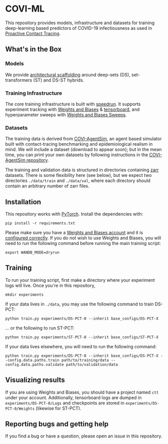 # COVI-ML

This repository provides models, infrastructure and datasets for training deep-learning based predictors of COVID-19 infectiousness as used in [Proactive Contact Tracing](TODO). 

## What's in the Box

### Models
We provide [architectural scaffolding](ctt/models/transformers/msn.py#L36) around deep-sets (DS), set-transformers (ST) and DS-ST hybrids. 

### Training Infrastructure
The core training infrastructure is built with [speedrun](https://github.com/inferno-pytorch/speedrun). It supports experiment tracking with [Weights and Biases](https://www.wandb.com) & [tensorboard](https://www.tensorflow.org/tensorboard), and hyperparameter sweeps with [Weights and Biases Sweeps](https://www.wandb.com/sweeps).

### Datasets
The training data is derived from [COVI-AgentSim](https://github.com/mila-iqia/COVI-AgentSim), an agent based simulator built with contact-tracing benchmarking and epidemiological realism in mind. We will include a dataset (download to appear soon); but in the mean time, you can print your own datasets by following instructions in the [COVI-AgentSim repository](https://github.com/mila-iqia/COVI-AgentSim).

The training and validation data is structured in directories containing [zarr](https://zarr.readthedocs.io/en/stable/) datasets. There is some flexibility here (see below), but we expect two directories `./data/train` and `./data/val`, where each directory should contain an arbitrary number of zarr files.      

## Installation

This repository works with [PyTorch](https://pytorch.org/). Install the dependencies with:

```
pip install -r requirements.txt
```

Please make sure you have a [Weights and Biases account](https://wandb.ai/) and it is [configured correctly](https://docs.wandb.com/quickstart). If you do not wish to use Weights and Biases, you will need to run the following command before running the main training script: 

```
export WANDB_MODE=dryrun
```

## Training

To run your training script, first make a directory where your experiment logs will live. Once you're in this repository, 

```
mkdir experiments
``` 

If your data lives in `./data`, you may use the following command to train DS-PCT:
```
python train.py experiments/DS-PCT-0 --inherit base_configs/DS-PCT-X
```

... or the following to run ST-PCT:
```
python train.py experiments/ST-PCT-0 --inherit base_configs/ST-PCT-X
```

If your data lives elsewhere, you will need to run the following command:
```
python train.py experiments/DS-PCT-0 --inherit base_configs/DS-PCT-X --config.data.paths.train path/to/training/data --config.data.paths.validate path/to/validation/data
```

## Visualizing results

If you are using Weights and Biases, you should have a project named `ctt` under your account. Additionally, tensorboard logs are dumped in `experiments/DS-PCT-0/Logs` and checkpoints are stored in `experiments/DS-PCT-0/Weights` (likewise for ST-PCT). 

## Reporting bugs and getting help

If you find a bug or have a question, please open an issue in this repository.
 
